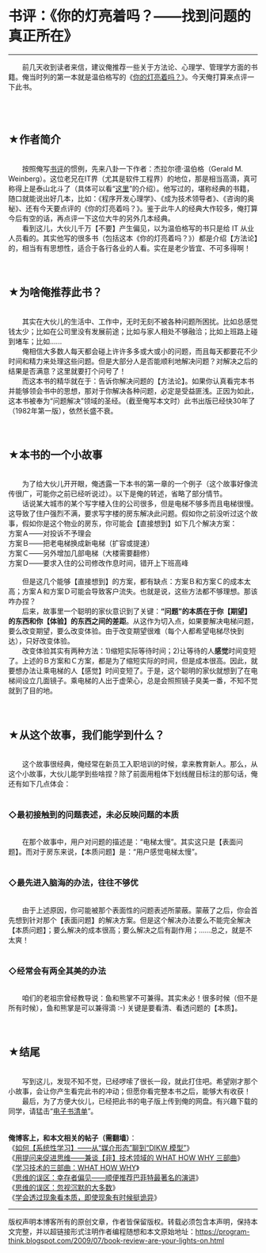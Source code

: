 # 书评：《你的灯亮着吗？——找到问题的真正所在》 

-----

<div class="post-body entry-content">
　　前几天收到读者来信，建议俺推荐一些关于方法论、心理学、管理学方面的书籍。俺当时列的第一本就是温伯格写的《<a href="https://docs.google.com/document/d/1a23u6NZWjZkZe96bgIQXZuEEIC7qCb1lr0tlRboi5Po/" target="_blank">你的灯亮着吗？</a>》。今天俺打算来点评一下此书。<br/>
<a name="more"></a><br/>
<br/>
<br/>
<h2>★作者简介</h2><br/>
　　按照俺写<a href="../../search/label/%E4%B9%A6%E8%AF%84%2F%E5%BD%B1%E8%AF%84.md">书评</a>的惯例，先来八卦一下作者：杰拉尔德·温伯格（Gerald M. Weinberg）。这位老兄在IT界（尤其是软件工程界）的地位，那是相当高滴，真可称得上是泰山北斗了（具体可以看“<a href="https://en.wikipedia.org/wiki/Gerald_Weinberg" rel="nofollow" target="_blank">这里</a>”的介绍）。他写过的，堪称经典的书籍，随口就能说出好几本，比如：《程序开发心理学》、《成为技术领导者》、《咨询的奥秘》、还有今天要点评的《你的灯亮着吗？》。鉴于此牛人的经典大作较多，俺打算今后有空的话，再点评一下这位大牛的另外几本经典。<br/>
　　看到这儿，大伙儿千万【不要】产生偏见，以为温伯格写的书只是给 IT 从业人员看的。其实他写的很多书（包括这本《你的灯亮着吗？》）都是介绍【方法论】的，相当有有思想性，适合于各行各业的人看。实在是老少皆宜、不可多得啊！<br/>
<br/>
<br/>
<h2>★为啥俺推荐此书？</h2><br/>
　　其实在大伙儿的生活中、工作中，无时无刻不被各种问题所困扰。比如总感觉钱太少；比如在公司里没有发展前途；比如与家人相处不够融洽；比如上班路上碰到堵车；比如......<br/>
　　俺相信大多数人每天都会碰上许许多多或大或小的问题，而且每天都要花不少时间和精力来处理这些问题。但是大部分人是否能顺利地解决问题？对解决之后的结果是否满意？这里就要打个问号了！<br/>
　　而这本书的精华就在于：告诉你解决问题的【方法论】。如果你认真看完本书并能够领会书中的思想，那对于你解决各种问题，必定是受益匪浅。正因为如此，这本书被奉为“问题解决”领域的圣经。（截至俺写本文时）此书出版已经快30年了（1982年第一版），依然长盛不衰。<br/>
<br/>
<br/>
<h2>★本书的一个小故事</h2><br/>
　　为了给大伙儿开开眼，俺透露一下本书的第一章的一个例子（这个故事好像流传很广，可能你之前已经听说过）。以下是俺的转述，省略了部分情节。<br/>
　　话说某大城市的某个写字楼入住的公司很多，但是电梯不够多而且电梯很慢。这导致了住户强烈不满，要求写字楼的房东解决此问题。假如你之前没听过这个故事，假如你是这个物业的房东，你可能会【直接想到】如下几个解决方案：<br/>
方案Ａ——对投诉不予理会<br/>
方案Ｂ——把老电梯换成新电梯（扩容或提速）<br/>
方案Ｃ——另外增加几部电梯（大楼需要翻修）<br/>
方案Ｄ——要求入住的公司修改作息时间，错开上下班高峰<br/>
<br/>
　　但是这几个能够【直接想到】的方案，都有缺点：方案Ｂ和方案Ｃ的成本太高；方案Ａ和方案Ｄ可能会导致客户流失。也就是说，这些方法都不够理想。那该咋办捏？<br/>
　　后来，故事里一个聪明的家伙意识到了关键：<b>“问题”的本质在于你【期望】的东西和你【体验】的东西之间的差距</b>。从这作为切入点，如果要解决电梯问题，要么改变期望，要么改变体验。由于改变期望很难（每个人都希望电梯尽快到达），只好改变体验。<br/>
　　改变体验其实有两种方法：1)缩短实际等待时间；2)让等待的人<b>感觉</b>时间变短了。上述的Ｂ方案和Ｃ方案，都是为了缩短实际的时间，但是成本很高。因此，就要想办法让乘电梯的人【感觉】时间变短了。于是，这个聪明的家伙就想到了在电梯间设立几面镜子。乘电梯的人出于虚荣心，总是会照照镜子臭美一番，不知不觉就到了目的地。<br/>
<br/>
<br/>
<h2>★从这个故事，我们能学到什么？</h2><br/>
　　这个故事很经典，俺经常在新员工入职培训的时候，拿来教育新人。那么，从这个小故事，大伙儿能学到些啥捏？除了前面用粗体下划线醒目标注的那句话，俺还有如下几点体会：<br/>
<br/>
<h3>◇最初接触到的问题表述，未必反映问题的本质</h3><br/>
　　在那个故事中，用户对问题的描述是：“电梯太慢”。其实这只是【表面问题】。而对于房东来说，【本质问题】是：“用户感觉电梯太慢”。<br/>
<br/>
<h3>◇最先进入脑海的办法，往往不够优</h3><br/>
　　由于上述原因，你可能被那个表面性的问题表述所蒙蔽。蒙蔽了之后，你会首先想到针对那个【表面问题】的解决方案。但是这个解决办法要么不能完全解决【本质问题】；要么解决的成本很高；要么解决之后有副作用；......总之，就是不太爽！<br/>
<br/>
<h3>◇经常会有两全其美的办法</h3><br/>
　　咱们的老祖宗曾经教导说：鱼和熊掌不可兼得。其实未必！很多时候（但不是所有时候），鱼和熊掌是可以兼得滴 :-) 关键是要看清、看透问题的【本质】。<br/>
<br/>
<br/>
<h2>★结尾</h2><br/>
　　写到这儿，发现不知不觉，已经啰嗦了很长一段，就此打住吧。希望刚才那个小故事，会让你产生看完此书的冲动；但愿你看完整本书之后，能够大有收获！<br/>
　　最后，为了方便大伙儿，已经把此书的电子版上传到俺的网盘。有兴趣下载的同学，请猛击“<a href="https://github.com/programthink/books" target="_blank">电子书清单</a>”。<br/>
<br/>
<br/>
<b>俺博客上，和本文相关的帖子（需翻墙）</b>：<br/>
《<a href="../../2019/10/Systematic-Learning.md">如何【系统性学习】——从“媒介形态”聊到“DIKW 模型”</a>》<br/>
《<a href="../../2012/03/think-what-how-why.md">用提问来促进思维——兼谈【非】技术领域的 WHAT HOW WHY 三部曲</a>》<br/>
《<a href="../../2009/02/study-technology-in-three-steps.md">学习技术的三部曲：WHAT HOW WHY</a>》<br/>
《<a href="../../2015/05/Survivorship-Bias.md">思维的误区：幸存者偏见——顺便推荐巴菲特最著名的演讲</a>》<br/>
《<a href="../../2010/07/silent-proof.md">思维的误区：忽视沉默的大多数</a>》<br/>
《<a href="../../2009/02/from-surface-to-essence.md">学会透过现象看本质，即使现象有时候挺诡异</a>》
</div>


------------------------------------------------

版权声明本博客所有的原创文章，作者皆保留版权。转载必须包含本声明，保持本文完整，并以超链接形式注明作者编程随想和本文原始地址：https://program-think.blogspot.com/2009/07/book-review-are-your-lights-on.html
